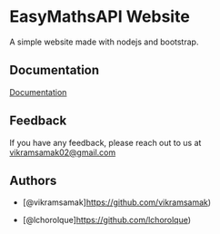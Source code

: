 
# EasyMathsAPI Website 

A simple website made with nodejs and bootstrap.


## Documentation

[Documentation](https://2432po.deta.dev/docs)


## Feedback

If you have any feedback, please reach out to us at vikramsamak02@gmail.com

## Authors

- [@vikramsamak]https://github.com/vikramsamak)

- [@lchorolque]https://github.com/lchorolque)
